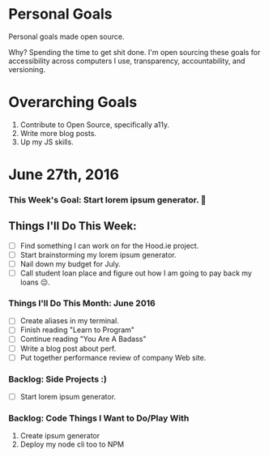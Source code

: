 Personal Goals
==============

Personal goals made open source.

Why? Spending the time to get shit done. I'm open sourcing these goals for accessibility across computers I use, transparency, accountability, and versioning.

# Overarching Goals
1. Contribute to Open Source, specifically a11y.
2. Write more blog posts.
3. Up my JS skills.

# June 27th, 2016

### This Week's Goal: Start lorem ipsum generator. :hammer:

## Things I'll Do This Week:
- [ ] Find something I can work on for the Hood.ie project.
- [ ] Start brainstorming my lorem ipsum generator.
- [ ] Nail down my budget for July.
- [ ] Call student loan place and figure out how I am going to pay back my loans 😔.

### Things I'll Do This Month: June 2016
- [ ] Create aliases in my terminal.
- [ ] Finish reading "Learn to Program"
- [ ] Continue reading "You Are A Badass"
- [ ] Write a blog post about perf.
- [ ] Put together performance review of company Web site.

### Backlog: Side Projects :)
- [ ] Start lorem ipsum generator.

### Backlog: Code Things I Want to Do/Play With
1. Create ipsum generator
2. Deploy my node cli too to NPM
